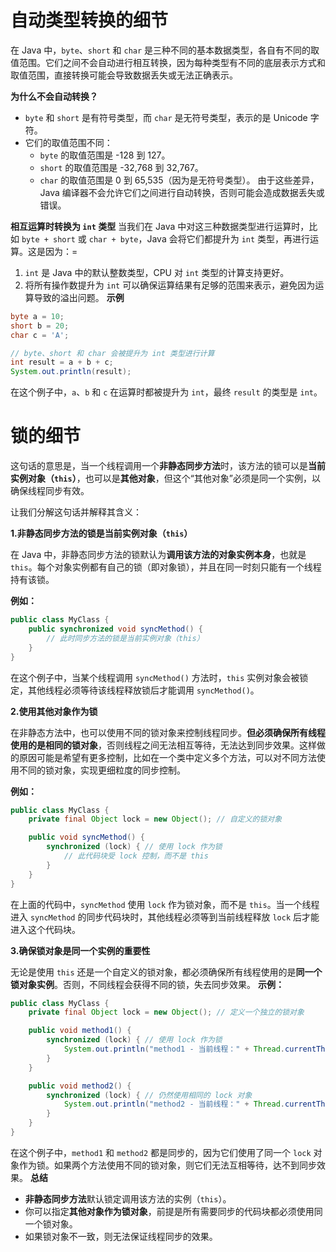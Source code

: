 # 自动类型转换的细节
在 Java 中，`byte`、`short` 和 `char` 是三种不同的基本数据类型，各自有不同的取值范围。它们之间不会自动进行相互转换，因为每种类型有不同的底层表示方式和取值范围，直接转换可能会导致数据丢失或无法正确表示。

**为什么不会自动转换？**
* `byte` 和 `short` 是有符号类型，而 `char` 是无符号类型，表示的是 Unicode 字符。
* 它们的取值范围不同：
  - `byte` 的取值范围是 -128 到 127。
  - `short` 的取值范围是 -32,768 到 32,767。
  - `char` 的取值范围是 0 到 65,535（因为是无符号类型）。
由于这些差异，Java 编译器不会允许它们之间进行自动转换，否则可能会造成数据丢失或错误。

**相互运算时转换为 `int` 类型**
当我们在 Java 中对这三种数据类型进行运算时，比如 `byte + short` 或 `char + byte`，Java 会将它们都提升为 `int` 类型，再进行运算。这是因为：=
1. `int` 是 Java 中的默认整数类型，CPU 对 `int` 类型的计算支持更好。
2. 将所有操作数提升为 `int` 可以确保运算结果有足够的范围来表示，避免因为运算导致的溢出问题。
**示例**
```java
byte a = 10;
short b = 20;
char c = 'A';

// byte、short 和 char 会被提升为 int 类型进行计算
int result = a + b + c;
System.out.println(result);
```

在这个例子中，`a`、`b` 和 `c` 在运算时都被提升为 `int`，最终 `result` 的类型是 `int`。
# 锁的细节
这句话的意思是，当一个线程调用一个**非静态同步方法**时，该方法的锁可以是**当前实例对象（`this`）**，也可以是**其他对象**，但这个“其他对象”必须是同一个实例，以确保线程同步有效。

让我们分解这句话并解释其含义：

**1.非静态同步方法的锁是当前实例对象（`this`）**

在 Java 中，非静态同步方法的锁默认为**调用该方法的对象实例本身**，也就是 `this`。每个对象实例都有自己的锁（即对象锁），并且在同一时刻只能有一个线程持有该锁。

**例如：**

```java
public class MyClass {
    public synchronized void syncMethod() {
        // 此时同步方法的锁是当前实例对象（this）
    }
}
```

在这个例子中，当某个线程调用 `syncMethod()` 方法时，`this` 实例对象会被锁定，其他线程必须等待该线程释放锁后才能调用 `syncMethod()`。

**2.使用其他对象作为锁**

在非静态方法中，也可以使用不同的锁对象来控制线程同步。**但必须确保所有线程使用的是相同的锁对象**，否则线程之间无法相互等待，无法达到同步效果。这样做的原因可能是希望有更多控制，比如在一个类中定义多个方法，可以对不同方法使用不同的锁对象，实现更细粒度的同步控制。

**例如：**

```java
public class MyClass {
    private final Object lock = new Object(); // 自定义的锁对象

    public void syncMethod() {
        synchronized (lock) { // 使用 lock 作为锁
            // 此代码块受 lock 控制，而不是 this
        }
    }
}
```

在上面的代码中，`syncMethod` 使用 `lock` 作为锁对象，而不是 `this`。当一个线程进入 `syncMethod` 的同步代码块时，其他线程必须等到当前线程释放 `lock` 后才能进入这个代码块。

**3.确保锁对象是同一个实例的重要性**

无论是使用 `this` 还是一个自定义的锁对象，都必须确保所有线程使用的是**同一个锁对象实例**。否则，不同线程会获得不同的锁，失去同步效果。
**示例：**

```java
public class MyClass {
    private final Object lock = new Object(); // 定义一个独立的锁对象

    public void method1() {
        synchronized (lock) { // 使用 lock 作为锁
            System.out.println("method1 - 当前线程：" + Thread.currentThread().getName());
        }
    }

    public void method2() {
        synchronized (lock) { // 仍然使用相同的 lock 对象
            System.out.println("method2 - 当前线程：" + Thread.currentThread().getName());
        }
    }
}
```

在这个例子中，`method1` 和 `method2` 都是同步的，因为它们使用了同一个 `lock` 对象作为锁。如果两个方法使用不同的锁对象，则它们无法互相等待，达不到同步效果。
**总结**
- **非静态同步方法**默认锁定调用该方法的实例（`this`）。
- 你可以指定**其他对象作为锁对象**，前提是所有需要同步的代码块都必须使用同一个锁对象。
- 如果锁对象不一致，则无法保证线程同步的效果。